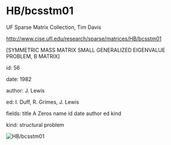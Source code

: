 # HB/bcsstm01

 UF Sparse Matrix Collection, Tim Davis

 http://www.cise.ufl.edu/research/sparse/matrices/HB/bcsstm01

 [SYMMETRIC MASS MATRIX SMALL GENERALIZED EIGENVALUE PROBLEM, B MATRIX]

 id: 56

 date: 1982

 author: J. Lewis

 ed: I. Duff, R. Grimes, J. Lewis

 fields: title A Zeros name id date author ed kind

 kind: structural problem

![HB/bcsstm01](http://www2.research.att.com/~yifanhu/GALLERY/GRAPHS/GIF_SMALL/HB@bcsstm01.gif)